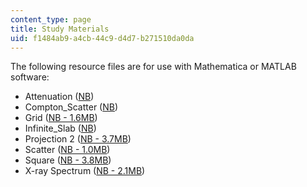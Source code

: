 ```yaml
---
content_type: page
title: Study Materials
uid: f1484ab9-a4cb-44c9-d4d7-b271510da0da
---
```


The following resource files are for use with Mathematica or MATLAB software:

*   Attenuation ([NB](/courses/nuclear-engineering/22-058-principles-of-medical-imaging-fall-2002/study-materials/Attenuation.nb))
*   Compton\_Scatter ([NB](/courses/nuclear-engineering/22-058-principles-of-medical-imaging-fall-2002/study-materials/Compton_Scatter.nb))
*   Grid ([NB - 1.6MB](/courses/nuclear-engineering/22-058-principles-of-medical-imaging-fall-2002/study-materials/grid.nb))
*   Infinite\_Slab ([NB](/courses/nuclear-engineering/22-058-principles-of-medical-imaging-fall-2002/study-materials/infinite_slab.nb))
*   Projection 2 ([NB - 3.7MB](/courses/nuclear-engineering/22-058-principles-of-medical-imaging-fall-2002/study-materials/Projection2.nb))
*   Scatter ([NB - 1.0MB](/courses/nuclear-engineering/22-058-principles-of-medical-imaging-fall-2002/study-materials/scatter.nb))
*   Square ([NB - 3.8MB](/courses/nuclear-engineering/22-058-principles-of-medical-imaging-fall-2002/study-materials/square.nb))
*   X-ray Spectrum ([NB - 2.1MB](/courses/nuclear-engineering/22-058-principles-of-medical-imaging-fall-2002/study-materials/Xrayspectrum.nb))
